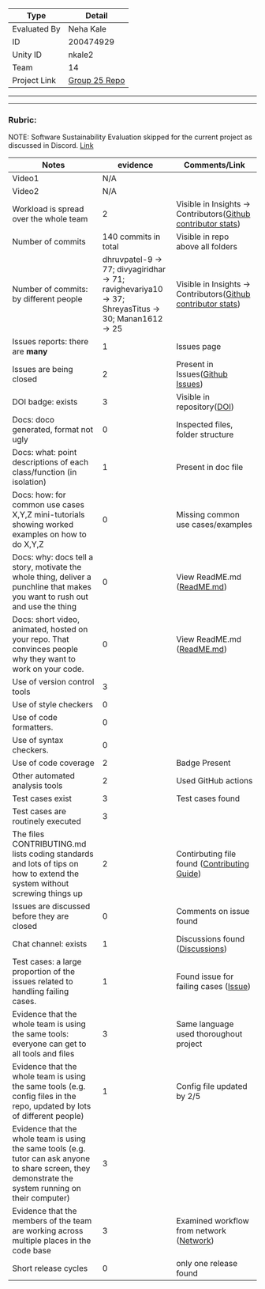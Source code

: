 |Type| Detail|
|--------|-------|
| Evaluated By | Neha Kale |
| ID | 200474929 |
| Unity ID | nkale2 |
| Team | 14 |
| Project Link | [Group 25 Repo](https://github.com/divyagiridhar/CSC510_Group25_HW02) |

******
******

### Rubric:

NOTE: Software Sustainability Evaluation skipped for the current project as discussed in Discord. [Link](https://discord.com/channels/1009547855301718107/1009549425288429608/1023416944101163069)

|Notes|evidence| Comments/Link |
|-----|---------|---------------|
|Video1| N/A |  |  |
|Video2| N/A |  |  |
|Workload is spread over the whole team | 2 | Visible in Insights -> Contributors([Github contributor stats](https://github.com/divyagiridhar/CSC510_Group25_HW02/graphs/contributors)) |
|Number of commits| 140 commits in total | Visible in repo above all folders |
|Number of commits: by different people|dhruvpatel-9 -> 77; divyagiridhar -> 71; ravighevariya10 -> 37; ShreyasTitus -> 30; Manan1612 -> 25 | Visible in Insights -> Contributors([Github contributor stats](https://github.com/divyagiridhar/CSC510_Group25_HW02/graphs/contributors)) |
|Issues reports: there are **many**| 1 | Issues page |
|Issues are being closed| 2 | Present in Issues([Github Issues](https://github.com/divyagiridhar/CSC510_Group25_HW02/issues)) | 
|DOI badge: exists| 3 | Visible in repository([DOI](https://zenodo.org/record/7071769)) |
|Docs: doco generated, format not ugly | 0 | Inspected files, folder structure |
|Docs: what: point descriptions of each class/function (in isolation) | 1 | Present in doc file |
|Docs: how: for common use cases X,Y,Z mini-tutorials showing worked examples on how to do X,Y,Z| 0 | Missing common use cases/examples |
|Docs: why: docs tell a story, motivate the whole thing, deliver a punchline that makes you want to rush out and use the thing| 0 | View ReadME.md ([ReadME.md](https://github.com/divyagiridhar/CSC510_Group25_HW02/blob/main/README.md))|
|Docs: short video, animated, hosted on your repo. That convinces people why they want to work on your code.| 0 | View ReadME.md ([ReadME.md](https://github.com/divyagiridhar/CSC510_Group25_HW02/blob/main/README.md))|
|Use of version control tools| 3 |
|Use of style checkers | 0 |
|Use of code formatters. | 0 |
|Use of syntax checkers. | 0 |
|Use of code coverage | 2 | Badge Present |
|Other automated analysis tools| 2 | Used GitHub actions |
|Test cases exist| 3 | Test cases found |
|Test cases are routinely executed| 3 | 
|The files CONTRIBUTING.md lists coding standards and lots of tips on how to extend the system without screwing things up| 2 | Contirbuting file found ([Contributing Guide](https://github.com/divyagiridhar/CSC510_Group25_HW02/blob/main/CONTRIBUTING.md)) |
|Issues are discussed before they are closed| 0 | Comments on issue found |
|Chat channel: exists| 1 | Discussions found ([Discussions](https://github.com/divyagiridhar/CSC510_Group25_HW02/discussions)) |
|Test cases: a large proportion of the issues related to handling failing cases.| 1 | Found issue for failing cases ([Issue](https://github.com/divyagiridhar/CSC510_Group25_HW02/issues/32))|
|Evidence that the whole team is using the same tools: everyone can get to all tools and files| 3 | Same language used thoroughout project|
|Evidence that the whole team is using the same tools (e.g. config files in the repo, updated by lots of different people)| 1 | Config file updated by 2/5 |
|Evidence that the whole team is using the same tools (e.g. tutor can ask anyone to share screen, they demonstrate the system running on their computer)| 3 | |
|Evidence that the members of the team are working across multiple places in the code base| 3 | Examined workflow from network ([Network](https://github.com/divyagiridhar/CSC510_Group25_HW02/network))|
|Short release cycles | 0 | only one release found|